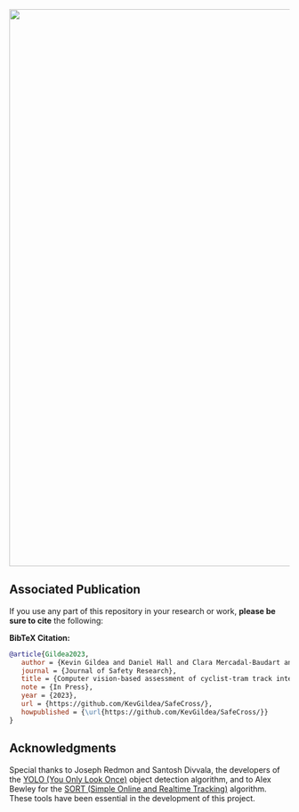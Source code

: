 
<div align="center">
    <img src="./images/SafeCross pipeline.png" width="1000" />
</div>




## Associated Publication

If you use any part of this repository in your research or work, **please be sure to cite** the following:

**BibTeX Citation:**
```bibtex
@article{Gildea2023,
   author = {Kevin Gildea and Daniel Hall and Clara Mercadal-Baudart and Brian Caulfield and Ciaran Simms},
   journal = {Journal of Safety Research},
   title = {Computer vision-based assessment of cyclist-tram track interactions for predictive modelling of crossing success},
   note = {In Press},
   year = {2023},
   url = {https://github.com/KevGildea/SafeCross/},
   howpublished = {\url{https://github.com/KevGildea/SafeCross/}}
}
```

## Acknowledgments
Special thanks to Joseph Redmon and Santosh Divvala, the developers of the [YOLO (You Only Look Once)](https://arxiv.org/abs/1506.02640) object detection algorithm, and to Alex Bewley for the [SORT (Simple Online and Realtime Tracking)](https://arxiv.org/abs/1602.00763) algorithm. These tools have been essential in the development of this project.

